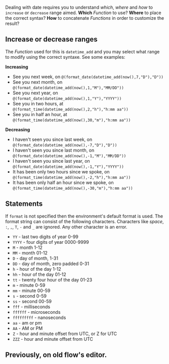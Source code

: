 Dealing with date requires you to understand *which*, *where* and *how* to `increase` or `decrease` range aimed.
**Which** *Function* to use? **Where** to place the correct syntax? **How** to concatenate *Functions* in order to customize the result?

## Increase or decrease ranges

The *Function* used for this is `datetime_add` and you may select what range to modify using the correct syntaxe. See some examples:
  
  **Increasing**

  - See you next week, on `@(format_date(datetime_add(now(),7,"D"),"D"))`
  - See you next month, on `@(format_date(datetime_add(now(),1,"M"),"MM/DD"))`
  - See you next year, on `@(format_date(datetime_add(now(),1,"Y"),"YYYY"))`
  - See you in two hours, at `@(format_time(datetime_add(now(),2,"h"),"h:mm aa"))`
  - See you in half an hour, at `@(format_time(datetime_add(now(),30,"m"),"h:mm aa"))`

  **Decreasing**

  - I haven't seen you since last week, on `@(format_date(datetime_add(now(),-7,"D"),"D"))`
  - I haven't seen you since last month, on  `@(format_date(datetime_add(now(),-1,"M"),"MM/DD"))`
  - I haven't seen you since last year, on  `@(format_date(datetime_add(now(),-1,"Y"),"YYYY"))`
  - It has been only two hours since we spoke, on `@(format_time(datetime_add(now(),-2,"h"),"h:mm aa"))`
  - It has been only half an hour since we spoke, on `@(format_time(datetime_add(now(),-30,"m"),"h:mm aa"))`

## Statements

If `format` is not specified then the environment's default format is used. The format string can consist of the following characters. Characters like *space*, `:`, `,`, `T`, `-` and `_` are ignored. Any other character is an error.

  * `YY` - last two digits of year 0-99
  * `YYYY` - four digits of year 0000-9999
  * `M` - month 1-12
  * `MM` - month 01-12
  * `D` - day of month, 1-31
  * `DD` - day of month, zero padded 0-31
  * `h` - hour of the day 1-12
  * `hh` - hour of the day 01-12
  * `tt` - twenty four hour of the day 01-23
  * `m` - minute 0-59
  * `mm` - minute 00-59
  * `s` - second 0-59
  * `ss` - second 00-59
  * `fff` - milliseconds
  * `ffffff` - microseconds
  * `fffffffff` - nanoseconds
  * `aa` - am or pm
  * `AA` - AM or PM
  * `Z` - hour and minute offset from UTC, or Z for UTC
  * `ZZZ` - hour and minute offset from UTC

## Previously, on old flow's editor.
